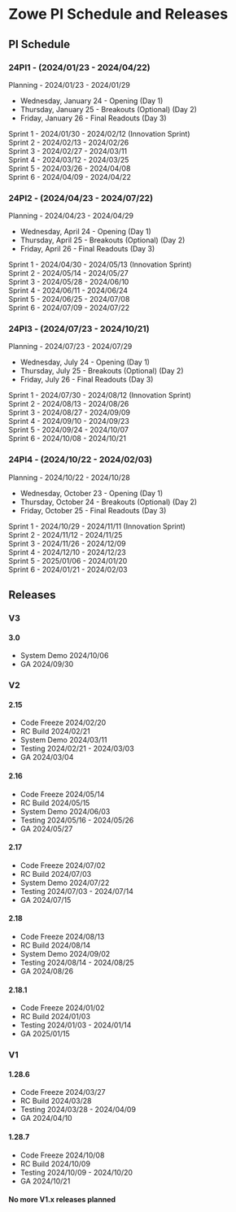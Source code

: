 # Zowe PI Schedule and Releases

## PI Schedule

### 24PI1 - (2024/01/23 - 2024/04/22)

Planning - 2024/01/23 - 2024/01/29<br>

- Wednesday, January 24 - Opening (Day 1)<br>
- Thursday, January 25 - Breakouts (Optional) (Day 2)<br>
- Friday, January 26 - Final Readouts (Day 3)<br>

Sprint 1 - 2024/01/30 - 2024/02/12 (Innovation Sprint)<br>
Sprint 2 - 2024/02/13 - 2024/02/26<br>
Sprint 3 - 2024/02/27 - 2024/03/11<br>
Sprint 4 - 2024/03/12 - 2024/03/25<br>
Sprint 5 - 2024/03/26 - 2024/04/08<br>
Sprint 6 - 2024/04/09 - 2024/04/22<br>

### 24PI2 - (2024/04/23 - 2024/07/22)

Planning - 2024/04/23 - 2024/04/29<br>

- Wednesday, April 24 - Opening (Day 1)<br>
- Thursday, April 25 - Breakouts (Optional) (Day 2)<br>
- Friday, April 26 - Final Readouts (Day 3)<br>

Sprint 1 - 2024/04/30 - 2024/05/13 (Innovation Sprint)<br>
Sprint 2 - 2024/05/14 - 2024/05/27<br>
Sprint 3 - 2024/05/28 - 2024/06/10<br>
Sprint 4 - 2024/06/11 - 2024/06/24<br>
Sprint 5 - 2024/06/25 - 2024/07/08<br>
Sprint 6 - 2024/07/09 - 2024/07/22<br>

### 24PI3 - (2024/07/23 - 2024/10/21)

Planning - 2024/07/23 - 2024/07/29<br>

- Wednesday, July 24 - Opening (Day 1)<br>
- Thursday, July 25 - Breakouts (Optional) (Day 2)<br>
- Friday, July 26 - Final Readouts (Day 3)<br>

Sprint 1 - 2024/07/30 - 2024/08/12 (Innovation Sprint)<br>
Sprint 2 - 2024/08/13 - 2024/08/26<br>
Sprint 3 - 2024/08/27 - 2024/09/09<br>
Sprint 4 - 2024/09/10 - 2024/09/23<br>
Sprint 5 - 2024/09/24 - 2024/10/07<br>
Sprint 6 - 2024/10/08 - 2024/10/21<br>

### 24PI4 - (2024/10/22 - 2024/02/03)

Planning - 2024/10/22 - 2024/10/28<br>

- Wednesday, October 23 - Opening (Day 1)<br>
- Thursday, October 24 - Breakouts (Optional) (Day 2)<br>
- Friday, October 25 - Final Readouts (Day 3)<br>

Sprint 1 - 2024/10/29 - 2024/11/11 (Innovation Sprint)<br>
Sprint 2 - 2024/11/12 - 2024/11/25<br>
Sprint 3 - 2024/11/26 - 2024/12/09<br>
Sprint 4 - 2024/12/10 - 2024/12/23<br>
Sprint 5 - 2025/01/06 - 2024/01/20<br>
Sprint 6 - 2024/01/21 - 2024/02/03<br>

## Releases

### V3

#### 3.0 </br>
- System Demo 2024/10/06<br>
- GA 2024/09/30<br>

### V2

#### 2.15 </br>
- Code Freeze 2024/02/20<br>
- RC Build 2024/02/21<br>
- System Demo 2024/03/11<br>
- Testing 2024/02/21 - 2024/03/03<br>
- GA 2024/03/04<br>

#### 2.16 </br>
- Code Freeze 2024/05/14<br>
- RC Build 2024/05/15<br>
- System Demo 2024/06/03<br>
- Testing 2024/05/16 - 2024/05/26<br>
- GA 2024/05/27<br>

#### 2.17 </br>
- Code Freeze 2024/07/02<br>
- RC Build 2024/07/03<br>
- System Demo 2024/07/22<br>
- Testing 2024/07/03 - 2024/07/14<br>
- GA 2024/07/15<br>

#### 2.18 </br>
- Code Freeze 2024/08/13<br>
- RC Build 2024/08/14<br>
- System Demo 2024/09/02<br>
- Testing 2024/08/14 - 2024/08/25<br>
- GA 2024/08/26<br>

#### 2.18.1
- Code Freeze 2024/01/02<br>
- RC Build 2024/01/03<br>
- Testing 2024/01/03 - 2024/01/14<br>
- GA 2025/01/15<br>

### V1

#### 1.28.6
- Code Freeze 2024/03/27<br>
- RC Build 2024/03/28<br>
- Testing 2024/03/28 - 2024/04/09<br>
- GA 2024/04/10<br>

#### 1.28.7
- Code Freeze 2024/10/08<br>
- RC Build 2024/10/09<br>
- Testing 2024/10/09 - 2024/10/20<br>
- GA 2024/10/21<br>

#### No more V1.x releases planned
